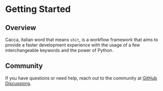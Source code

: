 # Getting Started

## Overview
Cacca, italian word that means `shit`, is a workflow framework that aims to provide a faster development experience with the usage of a few interchangeable keywords and the power of Python.

## Community
If you have questions or need help, reach out to the community at [GitHub Discussions](https://github.com/airscripts/cacca/discussions).